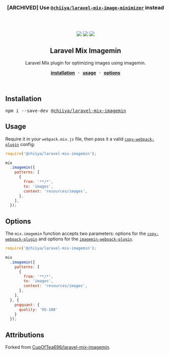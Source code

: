<h3 align="center">[ARCHIVED] Use <a href="https://github.com/chiiya/laravel-mix-image-minimizer"><code>@chiiya/laravel-mix-image-minimizer</code></a> instead</h3>
<br />
<br />
<div align="center">
  <p align="center">
    <a href="https://opensource.org/licenses/MIT" target="_blank"><img src="https://img.shields.io/badge/license-MIT-green.svg"></a>
    <a href="https://www.npmjs.com/package/@chiiya/laravel-mix-imagemin" target="_blank"><img src="https://img.shields.io/npm/v/@chiiya/laravel-mix-imagemin.svg"></a>
    <a href="https://prettier.io" target="_blank"><img src="https://img.shields.io/badge/code_style-prettier-ff69b4.svg?style=flat"></a>
  </p>

  <strong>
    <h2 align="center">Laravel Mix Imagemin</h2>
  </strong>

  <p align="center">
    Laravel Mix plugin for optimizing images using imagemin.
  </p>

  <p align="center">
    <strong>
    <a href="#installation">installation</a>
      &nbsp; &middot; &nbsp;
      <a href="#usage">usage</a>
      &nbsp; &middot; &nbsp;
      <a href="#options">options</a>
    </strong>
  </p>
</div>
<br />

## Installation

<pre>npm i --save-dev <a href="https://www.npmjs.com/package/@chiiya/laravel-mix-imagemin">@chiiya/laravel-mix-imagemin</a></pre>

## Usage
Require it in your `webpack.mix.js` file, then pass it a valid [`copy-webpack-plugin`](https://webpack.js.org/plugins/copy-webpack-plugin/)
config:

```js
require('@chiiya/laravel-mix-imagemin');

mix
  .imagemin({
    patterns: [
      {
        from: '**/*',
        to: 'images',
        context: 'resources/images',
      },
    ],
  });
```

## Options

The `mix.imagemin` function accepts two parameters: options for the [`copy-webpack-plugin`](https://webpack.js.org/plugins/copy-webpack-plugin/)
and options for the [`imagemin-webpack-plugin`](https://github.com/Klathmon/imagemin-webpack-plugin).

```js
require('@chiiya/laravel-mix-imagemin');

mix
  .imagemin({
    patterns: [
      {
        from: '**/*',
        to: 'images',
        context: 'resources/images',
      },
    ],
  }, {
    pngquant: {
      quality: '95-100'
    }
  });
```

## Attributions
Forked from [CupOfTea696/laravel-mix-imagemin](https://github.com/CupOfTea696/laravel-mix-imagemin).
